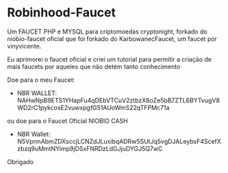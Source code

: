 # Robinhood-Faucet

Um FAUCET PHP e MYSQL para criptomoedas cryptonight, forkado do niobio-faucet oficial que foi forkado do KarbowanecFaucet, um faucet por vinyvicente.

Eu aprimorei o faucet oficial e criei um tutorial para permitir a criação de mais faucets por aqueles que não detém tanto conhecimento

Doe para o meu Faucet:

* NBR WALLET: NAHwNpB9ETS1YHapFu4qDEbVTCuV2ztbzX8oZe5bB7ZTL6BYTvugV8WD2rC1pykcosE2vuwxpgfG51AUoWmS22qTFPMc71a

ou doe para o Faucet Oficial NIOBIO CASH

* NBR Wallet: N5VprmAbmZDXsccjLCNZdJLuxibqADRw5SUtJq5vgDJALeybsF4ScefXzbzq9uMmtNYimp9jDSxFNRDzLdGJjuDYGJ5Q7wC

Obrigado
